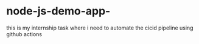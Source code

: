# node-js-demo-app-
this is my internship task where i need to automate the cicid pipeline using github actions

